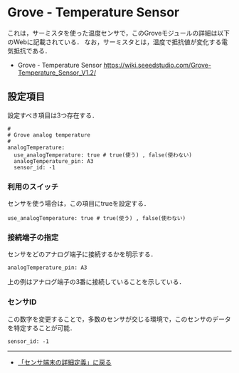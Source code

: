 # Grove - Temperature Sensor 

これは，サーミスタを使った温度センサで，このGroveモジュールの詳細は以下のWebに記載されている．
なお，サーミスタとは，温度で抵抗値が変化する電気抵抗である．


- Grove - Temperature Sensor https://wiki.seeedstudio.com/Grove-Temperature_Sensor_V1.2/


## 設定項目
設定すべき項目は3つ存在する．

```
#
# Grove analog temperature
#
analogTemperature:
  use_analogTemperature: true # true(使う) , false(使わない)
  analogTemperature_pin: A3
  sensor_id: -1
```

### 利用のスイッチ
センサを使う場合は，この項目にtrueを設定する．
```
use_analogTemperature: true # true(使う) , false(使わない)
```

### 接続端子の指定
センサをどのアナログ端子に接続するかを明示する．
```
analogTemperature_pin: A3
```

上の例はアナログ端子の3番に接続していることを示している．



### センサID
この数字を変更することで，多数のセンサが交じる環境で，このセンサのデータを特定することが可能．
```
sensor_id: -1
```

***

- [「センサ端末の詳細定義」に戻る](../CodeGeneration/TotalDefinition.md)
